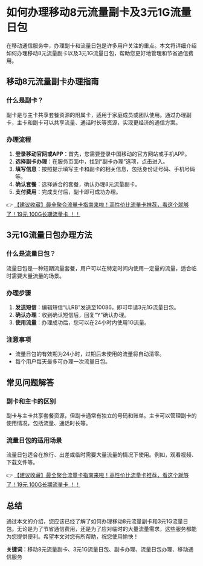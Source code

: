 # 如何办理移动8元流量副卡及3元1G流量日包

在移动通信服务中，办理副卡和流量日包是许多用户关注的重点。本文将详细介绍如何办理移动8元流量副卡以及3元1G流量日包，帮助您更好地管理和节省通信费用。

## 移动8元流量副卡办理指南

### 什么是副卡？
副卡是与主卡共享套餐资源的附属卡，适用于家庭成员或团队使用。通过办理副卡，主卡和副卡可以共享流量、通话时长等资源，实现更经济的通信方案。

### 办理流程
1. **登录移动官网或APP**：首先，您需要登录中国移动的官方网站或手机APP。
2. **选择副卡办理**：在服务页面中，找到“副卡办理”选项，点击进入。
3. **填写信息**：按照提示填写主卡和副卡的相关信息，包括身份证号码、手机号码等。
4. **确认套餐**：选择适合的套餐，确认办理8元流量副卡。
5. **支付费用**：完成支付后，副卡即可成功办理。

👉 [【建议收藏】最全聚合流量卡指南来啦！高性价比流量卡推荐，看这个就够了！19元 100G长期流量卡 ！！](https://bit.ly/Liuliangka)

## 3元1G流量日包办理方法

### 什么是流量日包？
流量日包是一种短期流量套餐，用户可以在特定时间内使用一定量的流量，适合临时需要大量流量的场景。

### 办理步骤
1. **发送短信**：编辑短信“LLRB”发送至10086，即可申请3元1G流量日包。
2. **确认办理**：收到确认短信后，回复“Y”确认办理。
3. **使用流量**：办理成功后，您可以在24小时内使用1G流量。

### 注意事项
- 流量日包的有效期为24小时，过期后未使用的流量将自动清零。
- 每个用户每天最多可办理一次流量日包。

## 常见问题解答

### 副卡和主卡的区别
副卡与主卡共享套餐资源，但副卡通常有独立的号码和账单。主卡可以管理副卡的使用情况，包括流量、通话时长等。

### 流量日包的适用场景
流量日包适合在旅行、出差或临时需要大量流量的情况下使用。例如，观看视频、下载文件等。

👉 [【建议收藏】最全聚合流量卡指南来啦！高性价比流量卡推荐，看这个就够了！19元 100G长期流量卡 ！！](https://bit.ly/Liuliangka)

## 总结

通过本文的介绍，您应该已经了解了如何办理移动8元流量副卡和3元1G流量日包。无论是为了节省通信费用，还是为了应对临时的大量流量需求，这些服务都能为您提供便利。希望本文对您有所帮助，祝您使用愉快！

**关键词**：移动8元流量副卡、3元1G流量日包、副卡办理、流量日包办理、移动通信服务